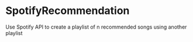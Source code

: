 # SpotifyRecommendation
Use Spotify API to create a playlist of n recommended songs using another playlist
